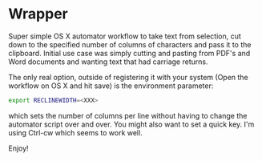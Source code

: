 # Wrapper

Super simple OS X automator workflow to take text from 
selection, cut down to the specified number of columns
of characters and pass it to the clipboard. Initial 
use case was simply cutting and pasting from PDF's and 
Word documents and wanting text that had carriage 
returns. 

The only real option, outside of registering it with
your system (Open the workflow on OS X and hit save)
is the environment parameter:

```bash
export RECLINEWIDTH=<XXX>
```

which sets the number of columns per line without
having to change the automator script over and over.
You might also want to set a quick key. I'm using
Ctrl-cw which seems to work well.

Enjoy!
